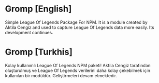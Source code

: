# Gromp [English]
Simple League Of Legends Package For NPM.
It is a module created by Aktila Cengiz and used to capture League Of Legends data more easily.
Its development continues.


# Gromp [Turkhis]
Kolay kullanımlı League Of Legends NPM paketi!
Aktila Cengiz tarafından oluşturulmuş ve League Of Legends verilerini daha kolay çekebilmek için kullanılan bir modüldür.
Geliştirmeleri devam etmektedir.

